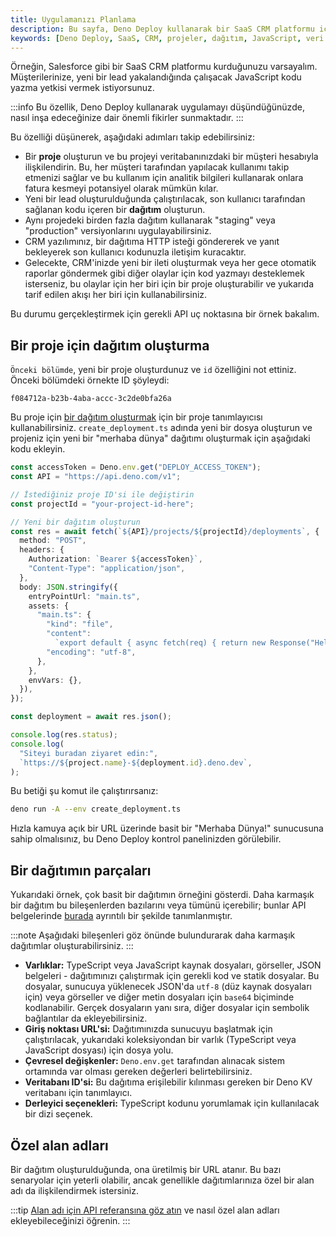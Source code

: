 ```yaml
---
title: Uygulamanızı Planlama
description: Bu sayfa, Deno Deploy kullanarak bir SaaS CRM platformu için uygulama planlaması hakkında bilgi verir. Müşteri hesapları ile projeleri ilişkilendirerek, son kullanıcı kodu ile entegrasyonu kolaylaştırma yöntemleri açıklanmaktadır.
keywords: [Deno Deploy, SaaS, CRM, projeler, dağıtım, JavaScript, veri yönetimi]
---
```


Örneğin, Salesforce gibi bir SaaS CRM platformu kurduğunuzu varsayalım. Müşterilerinize, yeni bir lead yakalandığında çalışacak JavaScript kodu yazma yetkisi vermek istiyorsunuz.

:::info
Bu özellik, Deno Deploy kullanarak uygulamayı düşündüğünüzde, nasıl inşa edeceğinize dair önemli fikirler sunmaktadır.
:::

Bu özelliği düşünerek, aşağıdaki adımları takip edebilirsiniz:

- Bir **proje** oluşturun ve bu projeyi veritabanınızdaki bir müşteri hesabıyla ilişkilendirin. Bu, her müşteri tarafından yapılacak kullanımı takip etmenizi sağlar ve bu kullanım için analitik bilgileri kullanarak onlara fatura kesmeyi potansiyel olarak mümkün kılar.
- Yeni bir lead oluşturulduğunda çalıştırılacak, son kullanıcı tarafından sağlanan kodu içeren bir **dağıtım** oluşturun.
- Aynı projedeki birden fazla dağıtım kullanarak "staging" veya "production" versiyonlarını uygulayabilirsiniz.
- CRM yazılımınız, bir dağıtıma HTTP isteği göndererek ve yanıt bekleyerek son kullanıcı kodunuzla iletişim kuracaktır.
- Gelecekte, CRM'inizde yeni bir ileti oluşturmak veya her gece otomatik raporlar göndermek gibi diğer olaylar için kod yazmayı desteklemek isterseniz, bu olaylar için her biri için bir proje oluşturabilir ve yukarıda tarif edilen akışı her biri için kullanabilirsiniz.

Bu durumu gerçekleştirmek için gerekli API uç noktasına bir örnek bakalım.

## Bir proje için dağıtım oluşturma

`Önceki bölümde`, yeni bir proje oluşturdunuz ve `id` özelliğini not ettiniz. Önceki bölümdeki örnekte ID şöyleydi:

```console
f084712a-b23b-4aba-accc-3c2de0bfa26a
```

Bu proje için [bir dağıtım oluşturmak](https://apidocs.deno.com/#get-/projects/-projectId-/deployments) için bir proje tanımlayıcısı kullanabilirsiniz. `create_deployment.ts` adında yeni bir dosya oluşturun ve projeniz için yeni bir "merhaba dünya" dağıtımı oluşturmak için aşağıdaki kodu ekleyin.

```ts title="create_deployment.ts"
const accessToken = Deno.env.get("DEPLOY_ACCESS_TOKEN");
const API = "https://api.deno.com/v1";

// İstediğiniz proje ID'si ile değiştirin
const projectId = "your-project-id-here";

// Yeni bir dağıtım oluşturun
const res = await fetch(`${API}/projects/${projectId}/deployments`, {
  method: "POST",
  headers: {
    Authorization: `Bearer ${accessToken}`,
    "Content-Type": "application/json",
  },
  body: JSON.stringify({
    entryPointUrl: "main.ts",
    assets: {
      "main.ts": {
        "kind": "file",
        "content":
          `export default { async fetch(req) { return new Response("Hello, World!"); } }`,
        "encoding": "utf-8",
      },
    },
    envVars: {},
  }),
});

const deployment = await res.json();

console.log(res.status);
console.log(
  "Siteyi buradan ziyaret edin:",
  `https://${project.name}-${deployment.id}.deno.dev`,
);
```

Bu betiği şu komut ile çalıştırırsanız:

```bash
deno run -A --env create_deployment.ts
```

Hızla kamuya açık bir URL üzerinde basit bir "Merhaba Dünya!" sunucusuna sahip olmalısınız, bu Deno Deploy kontrol panelinizden görülebilir.

## Bir dağıtımın parçaları

Yukarıdaki örnek, çok basit bir dağıtımın örneğini gösterdi. Daha karmaşık bir dağıtım bu bileşenlerden bazılarını veya tümünü içerebilir; bunlar API belgelerinde [burada](https://apidocs.deno.com/#get-/projects/-projectId-/deployments) ayrıntılı bir şekilde tanımlanmıştır.

:::note
Aşağıdaki bileşenleri göz önünde bulundurarak daha karmaşık dağıtımlar oluşturabilirsiniz.
:::

- **Varlıklar:** TypeScript veya JavaScript kaynak dosyaları, görseller, JSON belgeleri - dağıtımınızı çalıştırmak için gerekli kod ve statik dosyalar. Bu dosyalar, sunucuya yüklenecek JSON'da `utf-8` (düz kaynak dosyaları için) veya görseller ve diğer metin dosyaları için `base64` biçiminde kodlanabilir. Gerçek dosyaların yanı sıra, diğer dosyalar için sembolik bağlantılar da ekleyebilirsiniz.
- **Giriş noktası URL'si:** Dağıtımınızda sunucuyu başlatmak için çalıştırılacak, yukarıdaki koleksiyondan bir varlık (TypeScript veya JavaScript dosyası) için dosya yolu.
- **Çevresel değişkenler:** `Deno.env.get` tarafından alınacak sistem ortamında var olması gereken değerleri belirtebilirsiniz.
- **Veritabanı ID'si:** Bu dağıtıma erişilebilir kılınması gereken bir Deno KV veritabanı için tanımlayıcı.
- **Derleyici seçenekleri:** TypeScript kodunu yorumlamak için kullanılacak bir dizi seçenek.

## Özel alan adları

Bir dağıtım oluşturulduğunda, ona üretilmiş bir URL atanır. Bu bazı senaryolar için yeterli olabilir, ancak genellikle dağıtımlarınıza özel bir alan adı da ilişkilendirmek istersiniz. 

:::tip
[Alan adı için API referansına göz atın](https://apidocs.deno.com/#get-/organizations/-organizationId-/domains) ve nasıl özel alan adları ekleyebileceğinizi öğrenin.
:::